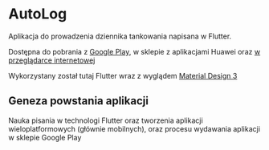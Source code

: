 # AutoLog
Aplikacja do prowadzenia dziennika tankowania napisana w Flutter.

Dostępna do pobrania z [Google Play](https://play.google.com/store/apps/details?id=com.smpl.autolog&pcampaignid=web_share), w sklepie z aplikacjami Huawei oraz [w przeglądarce internetowej](https://testy.przysiezny.pl/)

Wykorzystany został tutaj Flutter wraz z wyglądem [Material Design 3](https://m3.material.io)

## Geneza powstania aplikacji
Nauka pisania w technologi Flutter oraz tworzenia aplikacji wieloplatformowych (głównie mobilnych), oraz procesu wydawania aplikacji w sklepie Google Play 
